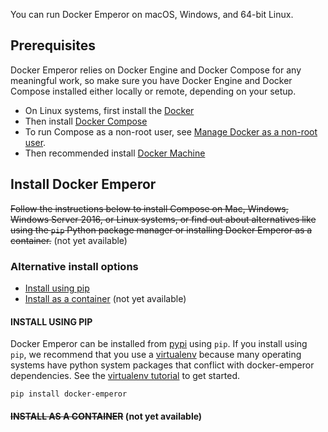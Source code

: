 You can run Docker Emperor on macOS, Windows, and 64-bit Linux.

## Prerequisites

Docker Emperor relies on Docker Engine and Docker Compose for any meaningful work, so make sure you
have Docker Engine and Docker Compose installed either locally or remote, depending on your setup.

- On Linux systems, first install the
[Docker](https://docs.docker.com/install/index.md#server)
- Then install
[Docker Compose](https://docs.docker.com/compose/install/)
- To run Compose as a non-root user, see [Manage Docker as a non-root user](/install/linux/linux-postinstall.md).
- Then recommended install
[Docker Machine](https://docs.docker.com/machine/install-machine/)


## Install Docker Emperor

~~Follow the instructions below to install Compose on Mac, Windows, Windows Server
2016, or Linux systems, or find out about alternatives like using the `pip`
Python package manager or installing Docker Emperor as a container.~~  (not yet available)

### Alternative install options
-   [Install using pip](/docker/docker-emperor/install/#install-using-pip)
-   [Install as a container](/docker/docker-emperor/install/#install-as-a-container) (not yet available)

#### INSTALL USING PIP

Docker Emperor can be installed from  [pypi](https://pypi.python.org/pypi/docker-emperor)  using  `pip`. If you install using  `pip`, we recommend that you use a  [virtualenv](https://virtualenv.pypa.io/en/latest/)  because many operating systems have python system packages that conflict with docker-emperor dependencies. See the  [virtualenv tutorial](http://docs.python-guide.org/en/latest/dev/virtualenvs/)  to get started.

```
pip install docker-emperor
```

#### ~~INSTALL AS A CONTAINER~~  (not yet available)
